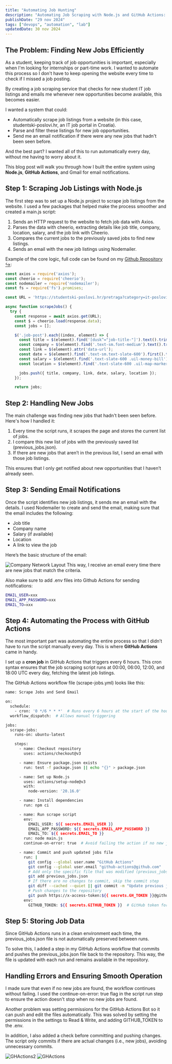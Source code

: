```yaml
---
title: "Automating Job Hunting"
description: "Automating Job Scraping with Node.js and GitHub Actions: A DevOps Approach to Streamline Job Hunting"
publishDate: "29 nov 2024"
tags: ["devops", "automation", "lab"]
updatedDate: 30 nov 2024
---
```


## The Problem: Finding New Jobs Efficiently
As a student, keeping track of job opportunities is important, especially when I'm looking for internships or part-time work. I wanted to automate this process so I don't have to keep opening the website every time to check if I missed a job posting. 

By creating a job scraping service that checks for new student IT job listings and emails me whenever new opportunities become available, this becomes easier.

I wanted a system that could:

- Automatically scrape job listings from a website (in this case, studentski-poslovi.hr, an IT job portal in Croatia).
- Parse and filter these listings for new job opportunities.
- Send me an email notification if there were any new jobs that hadn't been seen before.

And the best part? I wanted all of this to run automatically every day, without me having to worry about it.

This blog post will walk you through how I built the entire system using **Node.js**, **GitHub Actions**, and Gmail for email notifications.

## Step 1: Scraping Job Listings with Node.js

The first step was to set up a Node.js project to scrape job listings from the website. I used a few packages that helped make the process smoother and created a main.js script:

1. Sends an HTTP request to the website to fetch job data with Axios.
2. Parses the data with cheerio, extracting details like job title, company, location, salary, and the job link with Cheerio.
3. Compares the current jobs to the previously saved jobs to find new listings.
4. Sends an email with the new job listings using Nodemailer.

Example of the core logic, full code can be found on my [Github Repository ↪](https://github.com/marinkres/studentjobs):
```javascript title="main.js"
const axios = require('axios');
const cheerio = require('cheerio');
const nodemailer = require('nodemailer');
const fs = require('fs').promises;

const URL = 'https://studentski-poslovi.hr/pretraga?category=it-poslovi&province=zagreb&activated_from=all&min_hour_rate=';

async function scrapeJobs() {
  try {
    const response = await axios.get(URL);
    const $ = cheerio.load(response.data);
    const jobs = [];

    $('.job-post').each((index, element) => {
      const title = $(element).find('[dusk^="job-title-"]').text().trim();
      const company = $(element).find('.text-sm.font-medium').text().trim();
      const link = $(element).attr('data-url');
      const date = $(element).find('.text-sm.text-slate-600').first().text().trim();
      const salary = $(element).find('.text-slate-600 .uil-money-bill').parent().text().trim();
      const location = $(element).find('.text-slate-600 .uil-map-marker').parent().text().trim();

      jobs.push({ title, company, link, date, salary, location });
    });

    return jobs;
```

## Step 2: Handling New Jobs

The main challenge was finding new jobs that hadn't been seen before. Here's how I handled it:
1. Every time the script runs, it scrapes the page and stores the current list of jobs.
2. I compare this new list of jobs with the previously saved list (previous_jobs.json).
3. If there are new jobs that aren’t in the previous list, I send an email with those job listings.

This ensures that I only get notified about new opportunities that I haven’t already seen.

## Step 3: Sending Email Notifications
Once the script identifies new job listings, it sends me an email with the details. I used Nodemailer to create and send the email, making sure that the email includes the following:
- Job title
- Company name
- Salary (if available)
- Location
- A link to view the job

Here’s the basic structure of the email:

![Company Network Layout](./email.png)
This way, I receive an email every time there are new jobs that match the criteria.

Also make sure to add .env files into Github Actions for sending notifications:
```bash title=".env"
EMAIL_USER=xxx
EMAIL_APP_PASSWORD=xxx
EMAIL_TO=xxx
```
## Step 4: Automating the Process with GitHub Actions
The most important part was automating the entire process so that I didn’t have to run the script manually every day. This is where **GitHub Actions** came in handy.

I set up a **cron job** in GitHub Actions that triggers every 6 hours. This cron syntax ensures that the job scraping script runs at 00:00, 06:00, 12:00, and 18:00 UTC every day, fetching the latest job listings.

The GitHub Actions workflow file (scrape-jobs.yml) looks like this:
```bash title="scrape-jobs.yml"
name: Scrape Jobs and Send Email

on:
  schedule:
    - cron: '0 */6 * * *'  # Runs every 6 hours at the start of the hour
  workflow_dispatch:  # Allows manual triggering

jobs:
  scrape-jobs:
    runs-on: ubuntu-latest

    steps:
      - name: Checkout repository
        uses: actions/checkout@v3

      - name: Ensure package.json exists
        run: test -f package.json || echo "{}" > package.json

      - name: Set up Node.js
        uses: actions/setup-node@v3
        with:
          node-version: '20.16.0'

      - name: Install dependencies
        run: npm ci

      - name: Run scrape script
        env:
          EMAIL_USER: ${{ secrets.EMAIL_USER }}
          EMAIL_APP_PASSWORD: ${{ secrets.EMAIL_APP_PASSWORD }}
          EMAIL_TO: ${{ secrets.EMAIL_TO }}
        run: node main.js
        continue-on-error: true  # Avoid failing the action if no new jobs

      - name: Commit and push updated jobs file
        run: |
          git config --global user.name "GitHub Actions"
          git config --global user.email "github-actions@github.com"
          # Add only the specific file that was modified (previous_jobs.json)
          git add previous_jobs.json
          # If there are no changes to commit, skip the commit step
          git diff --cached --quiet || git commit -m "Update previous jobs file"  # Commit only if changes exist
          # Push changes to the repository
          git push https://x-access-token:${{ secrets.GH_TOKEN }}@github.com/marinkres/studentjobs.git
        env:
          GITHUB_TOKEN: ${{ secrets.GITHUB_TOKEN }}  # GitHub token for authentication

```
## Step 5: Storing Job Data
Since GitHub Actions runs in a clean environment each time, the previous_jobs.json file is not automatically preserved between runs. 

To solve this, I added a step in my GitHub Actions workflow that commits and pushes the previous_jobs.json file back to the repository. This way, the file is updated with each run and remains available in the repository.

## Handling Errors and Ensuring Smooth Operation
I made sure that even if no new jobs are found, the workflow continues without failing. I used the continue-on-error: true flag in the script run step to ensure the action doesn't stop when no new jobs are found.

Another problem was setting permissions for the GitHub Actions Bot so it can push and edit the files automatically. This was solved by setting the permissions in the settings to Read & Write, and adding GITHUB_TOKEN to the .env.

In addition, I also added a check before committing and pushing changes. The script only commits if there are actual changes (i.e., new jobs), avoiding unnecessary commits.

![GHActions2](./github2.jpg)
![GHActions](./github.png)
